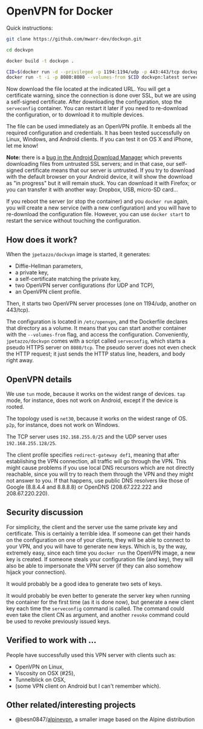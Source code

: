 # OpenVPN for Docker

Quick instructions:

```bash
git clone https://github.com/mwarr-dev/dockvpn.git
```

```bash
cd dockvpn
```
```bash
docker build -t dockvpn .
```



```bash
CID=$(docker run -d --privileged -p 1194:1194/udp -p 443:443/tcp dockvpn:latest)
docker run -t -i -p 8080:8080 --volumes-from $CID dockvpn:latest serveconfig
```

Now download the file located at the indicated URL. You will get a
certificate warning, since the connection is done over SSL, but we are
using a self-signed certificate. After downloading the configuration,
stop the `serveconfig` container. You can restart it later if you need
to re-download the configuration, or to download it to multiple devices.

The file can be used immediately as an OpenVPN profile. It embeds all the
required configuration and credentials. It has been tested successfully on
Linux, Windows, and Android clients. If you can test it on OS X and iPhone,
let me know!

**Note:** there is a [bug in the Android Download Manager](
http://code.google.com/p/android/issues/detail?id=3492) which prevents
downloading files from untrusted SSL servers; and in that case, our
self-signed certificate means that our server is untrusted. If you
try to download with the default browser on your Android device,
it will show the download as "in progress" but it will remain stuck.
You can download it with Firefox; or you can transfer it with another
way: Dropbox, USB, micro-SD card...

If you reboot the server (or stop the container) and you `docker run`
again, you will create a new service (with a new configuration) and
you will have to re-download the configuration file. However, you can
use `docker start` to restart the service without touching the configuration.


## How does it work?

When the `jpetazzo/dockvpn` image is started, it generates:

- Diffie-Hellman parameters,
- a private key,
- a self-certificate matching the private key,
- two OpenVPN server configurations (for UDP and TCP),
- an OpenVPN client profile.

Then, it starts two OpenVPN server processes (one on 1194/udp, another
on 443/tcp).

The configuration is located in `/etc/openvpn`, and the Dockerfile
declares that directory as a volume. It means that you can start another
container with the `--volumes-from` flag, and access the configuration.
Conveniently, `jpetazzo/dockvpn` comes with a script called `serveconfig`,
which starts a pseudo HTTPS server on `8080/tcp`. The pseudo server
does not even check the HTTP request; it just sends the HTTP status line,
headers, and body right away.


## OpenVPN details

We use `tun` mode, because it works on the widest range of devices.
`tap` mode, for instance, does not work on Android, except if the device
is rooted.

The topology used is `net30`, because it works on the widest range of OS.
`p2p`, for instance, does not work on Windows.

The TCP server uses `192.168.255.0/25` and the UDP server uses
`192.168.255.128/25`.

The client profile specifies `redirect-gateway def1`, meaning that after
establishing the VPN connection, all traffic will go through the VPN.
This might cause problems if you use local DNS recursors which are not
directly reachable, since you will try to reach them through the VPN
and they might not answer to you. If that happens, use public DNS
resolvers like those of Google (8.8.4.4 and 8.8.8.8) or OpenDNS
(208.67.222.222 and 208.67.220.220).


## Security discussion

For simplicity, the client and the server use the same private key and
certificate. This is certainly a terrible idea. If someone can get their
hands on the configuration on one of your clients, they will be able to
connect to your VPN, and you will have to generate new keys. Which is,
by the way, extremely easy, since each time you `docker run` the OpenVPN
image, a new key is created. If someone steals your configuration file
(and key), they will also be able to impersonate the VPN server (if they
can also somehow hijack your connection).

It would probably be a good idea to generate two sets of keys.

It would probably be even better to generate the server key when
running the container for the first time (as it is done now), but
generate a new client key each time the `serveconfig` command is
called. The command could even take the client CN as argument, and
another `revoke` command could be used to revoke previously issued
keys.


## Verified to work with ...

People have successfully used this VPN server with clients such as:

- OpenVPN on Linux,
- Viscosity on OSX (#25),
- Tunnelblick on OSX,
- (some VPN client on Android but I can't remember which).


## Other related/interesting projects

- @besn0847/[alpinevpn](https://github.com/besn0847/alpinevpn), a smaller
  image based on the Alpine distribution
  
